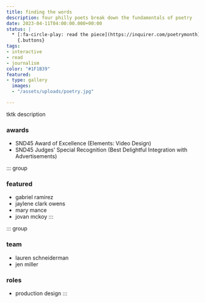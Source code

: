```yaml
---
title: finding the words
description: four philly poets break down the fundamentals of poetry
date: 2023-04-11T04:00:00.000+00:00
status: |
  * [:fa-circle-play: read the piece](https://inquirer.com/poetrymonth)
    {.buttons}
tags:
- interactive
- read
- journalism
color: "#1F1B39"
featured:
- type: gallery
  images:
  - "/assets/uploads/poetry.jpg"

---
```


tktk description

### awards
* SND45 Award of Excellence (Elements: Video Design)
* SND45 Judges' Special Recognition (Best Delightful Integration with Advertisements)

<div class="grid-two grid-medium">

::: group
### featured
* gabriel ramirez
* jaylene clark owens
* mary mance
* jovan mckoy
:::

::: group
### team
* lauren schneiderman
* jen miller

### roles
* production design
:::

</div>